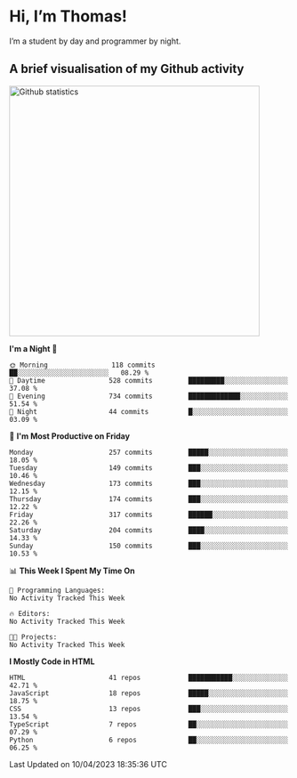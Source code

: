 # Hi, I’m Thomas!
I’m a student by day and programmer by night.

## A brief visualisation of my Github activity

<img title="My Github statistics" alt="Github statistics" width="450px" src="https://github-readme-stats.vercel.app/api?username=thomasrettig&show_icons=true&include_all_commits=true&count_private=true&&hide=issues&theme=tokyonight&border_radius=6px"/>

<!--START_SECTION:waka-->
**I'm a Night 🦉** 

```text
🌞 Morning                118 commits         ██░░░░░░░░░░░░░░░░░░░░░░░   08.29 % 
🌆 Daytime                528 commits         █████████░░░░░░░░░░░░░░░░   37.08 % 
🌃 Evening                734 commits         █████████████░░░░░░░░░░░░   51.54 % 
🌙 Night                  44 commits          █░░░░░░░░░░░░░░░░░░░░░░░░   03.09 % 
```
📅 **I'm Most Productive on Friday** 

```text
Monday                   257 commits         █████░░░░░░░░░░░░░░░░░░░░   18.05 % 
Tuesday                  149 commits         ███░░░░░░░░░░░░░░░░░░░░░░   10.46 % 
Wednesday                173 commits         ███░░░░░░░░░░░░░░░░░░░░░░   12.15 % 
Thursday                 174 commits         ███░░░░░░░░░░░░░░░░░░░░░░   12.22 % 
Friday                   317 commits         ██████░░░░░░░░░░░░░░░░░░░   22.26 % 
Saturday                 204 commits         ████░░░░░░░░░░░░░░░░░░░░░   14.33 % 
Sunday                   150 commits         ███░░░░░░░░░░░░░░░░░░░░░░   10.53 % 
```


📊 **This Week I Spent My Time On** 

```text
💬 Programming Languages: 
No Activity Tracked This Week

🔥 Editors: 
No Activity Tracked This Week

🐱‍💻 Projects: 
No Activity Tracked This Week
```

**I Mostly Code in HTML** 

```text
HTML                     41 repos            ███████████░░░░░░░░░░░░░░   42.71 % 
JavaScript               18 repos            █████░░░░░░░░░░░░░░░░░░░░   18.75 % 
CSS                      13 repos            ███░░░░░░░░░░░░░░░░░░░░░░   13.54 % 
TypeScript               7 repos             ██░░░░░░░░░░░░░░░░░░░░░░░   07.29 % 
Python                   6 repos             ██░░░░░░░░░░░░░░░░░░░░░░░   06.25 % 
```




 Last Updated on 10/04/2023 18:35:36 UTC
<!--END_SECTION:waka-->
